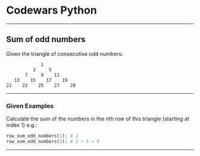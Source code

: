 # Codewars Python


---
## Sum of odd numbers
Given the triangle of consecutive odd numbers:
```
             1
          3     5
       7     9    11
   13    15    17    19
21    23    25    27    29
```

---

### Given Examples

Calculate the sum of the numbers in the nth row of this triangle (starting at index 1) e.g.:

```python
row_sum_odd_numbers(1); # 1
row_sum_odd_numbers(2); # 3 + 5 = 8
```
---

